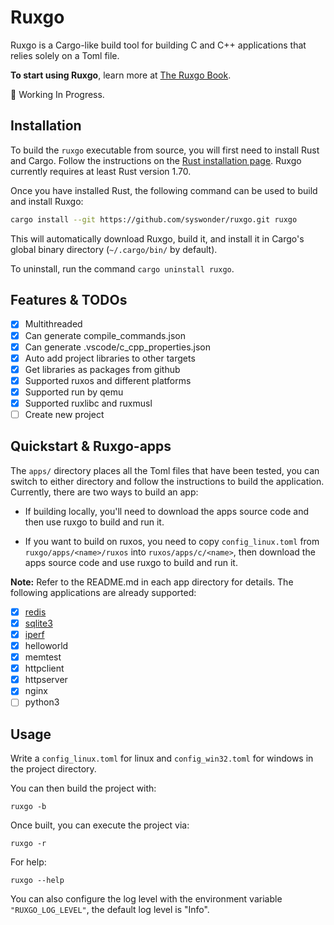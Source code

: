 # Ruxgo

Ruxgo is a Cargo-like build tool for building C and C++ applications that relies solely on a Toml file. 

**To start using Ruxgo**, learn more at [The Ruxgo Book](https://syswonder.github.io/ruxgo/).

🚧 Working In Progress. 

## Installation

To build the `ruxgo` executable from source, you will first need to install Rust and Cargo. Follow the instructions on the [Rust installation page](https://www.rust-lang.org/tools/install). Ruxgo currently requires at least Rust version 1.70.

Once you have installed Rust, the following command can be used to build and install Ruxgo:

```sh
cargo install --git https://github.com/syswonder/ruxgo.git ruxgo
```

This will automatically download Ruxgo, build it, and install it in Cargo's global binary directory (`~/.cargo/bin/` by default).

To uninstall, run the command `cargo uninstall ruxgo`.

## Features & TODOs

* [x] Multithreaded
* [x] Can generate compile_commands.json
* [x] Can generate .vscode/c_cpp_properties.json
* [x] Auto add project libraries to other targets
* [x] Get libraries as packages from github
* [x] Supported ruxos and different platforms
* [x] Supported run by qemu
* [x] Supported ruxlibc and ruxmusl
* [ ] Create new project

## Quickstart & Ruxgo-apps

The `apps/` directory places all the Toml files that have been tested, you can switch to either directory and follow the instructions to build the application. Currently, there are two ways to build an app:

- If building locally, you'll need to download the apps source code and then use ruxgo to build and run it.

- If you want to build on ruxos, you need to copy `config_linux.toml` from `ruxgo/apps/<name>/ruxos` into `ruxos/apps/c/<name>`, then download the apps source code and use ruxgo to build and run it.

**Note:** Refer to the README.md in each app directory for details. The following applications are already supported:

* [x] [redis](apps/redis)
* [x] [sqlite3](apps/sqlite3)
* [x] [iperf](apps/iperf)
* [x] helloworld
* [x] memtest
* [x] httpclient
* [x] httpserver
* [x] nginx
* [ ] python3

## Usage

Write a `config_linux.toml` for linux and `config_win32.toml` for windows in the project directory.

You can then build the project with:
```console
ruxgo -b
```

Once built, you can execute the project via:
```console
ruxgo -r
```

For help:
```console
ruxgo --help
```

You can also configure the log level with the environment variable `"RUXGO_LOG_LEVEL"`, the default log level is "Info".
